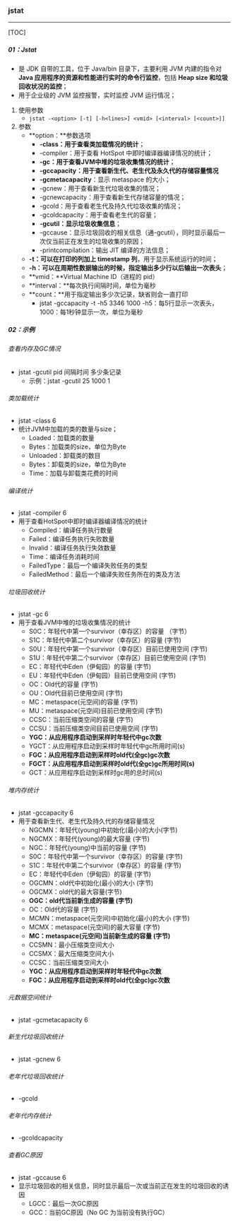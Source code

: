 ### jstat

------

[TOC]

##### 01：Jstat

- 是 JDK 自带的工具，位于 Java/bin 目录下，主要利用 JVM 内建的指令对 **Java 应用程序的资源和性能进行实时的命令行监控**，包括 **Heap size 和垃圾回收状况的监控**；
- 用于企业级的 JVM 监控报警，实时监控 JVM 运行情况；

1. 使用参数
   - `jstat -<option> [-t] [-h<lines>] <vmid> [<interval> [<count>]]`
2. 参数
   - **option：**参数选项
     - **-class：用于查看类加载情况的统计**；
     - -compiler：用于查看 HotSpot 中即时编译器编译情况的统计；
     - **-gc：用于查看JVM中堆的垃圾收集情况的统计**；
     - **-gccapacity：用于查看新生代、老生代及永久代的存储容量情况**
     - **-gcmetacapacity**：显示 metaspace 的大小；
     - -gcnew：用于查看新生代垃圾收集的情况；
     - -gcnewcapacity：用于查看新生代存储容量的情况；
     - -gcold：用于查看老生代及持久代垃圾收集的情况；
     - -gcoldcapacity：用于查看老生代的容量；
     - **-gcutil：显示垃圾收集信息**；
     - -gccause：显示垃圾回收的相关信息（通-gcutil），同时显示最后一次仅当前正在发生的垃圾收集的原因；
     - -printcompilation：输出 JIT 编译的方法信息；
   - **-t：**可以在打印的列**加上 timestamp 列**，用于显示系统运行的时间；
   - **-h：**可以在周期性数据输出的时候，指定**输出多少行以后输出一次表头**；
   - **vmid：**Virtual Machine ID（进程的 pid）
   - **interval：**每次执行间隔时间，单位为毫秒
   - **count：**用于指定输出多少次记录，缺省则会一直打印
     - jstat -gccapacity -t -h5 3346 1000  -h5：每5行显示一次表头，1000：每1秒钟显示一次，单位为毫秒

##### 02：示例

###### 查看内存及GC情况

- jstat -gcutil pid 间隔时间 多少条记录
  - 示例：jstat -gcutil 25 1000 1

###### 类加载统计

- jstat -class 6
- 统计JVM中加载的类的数量与size；
  - Loaded：加载类的数量
  - Bytes：加载类的size，单位为Byte
  - Unloaded：卸载类的数目
  - Bytes：卸载类的size，单位为Byte
  - Time：加载与卸载类花费的时间

###### 编译统计

- jstat -compiler 6
- 用于查看HotSpot中即时编译器编译情况的统计
  - Compiled：编译任务执行数量
  - Failed：编译任务执行失败数量
  - Invalid：编译任务执行失效数量
  - Time：编译任务消耗时间
  - FailedType：最后一个编译失败任务的类型
  - FailedMethod：最后一个编译失败任务所在的类及方法

###### 垃圾回收统计

- jstat -gc 6
- 用于查看JVM中堆的垃圾收集情况的统计
  - S0C：年轻代中第一个survivor（幸存区）的容量 （字节）
  - S1C：年轻代中第二个survivor（幸存区）的容量 (字节)
  - S0U：年轻代中第一个survivor（幸存区）目前已使用空间 (字节)
  - S1U：年轻代中第二个survivor（幸存区）目前已使用空间 (字节)
  - EC：年轻代中Eden（伊甸园）的容量 (字节)
  - EU：年轻代中Eden（伊甸园）目前已使用空间 (字节)
  - OC：Old代的容量 (字节)
  - OU：Old代目前已使用空间 (字节)
  - MC：metaspace(元空间)的容量 (字节)
  - MU：metaspace(元空间)目前已使用空间 (字节)
  - CCSC：当前压缩类空间的容量 (字节)
  - CCSU：当前压缩类空间目前已使用空间 (字节)
  - **YGC：从应用程序启动到采样时年轻代中gc次数**
  - YGCT：从应用程序启动到采样时年轻代中gc所用时间(s)
  - **FGC：从应用程序启动到采样时old代(全gc)gc次数**
  - **FGCT：从应用程序启动到采样时old代(全gc)gc所用时间(s)**
  - GCT：从应用程序启动到采样时gc用的总时间(s)

###### 堆内存统计

- jstat -gccapacity 6
- 用于查看新生代、老生代及持久代的存储容量情况
  - NGCMN：年轻代(young)中初始化(最小)的大小(字节)
  - NGCMX：年轻代(young)的最大容量 (字节)
  - NGC：年轻代(young)中当前的容量 (字节)
  - S0C：年轻代中第一个survivor（幸存区）的容量 (字节)
  - S1C：年轻代中第二个survivor（幸存区）的容量 (字节)
  - EC：年轻代中Eden（伊甸园）的容量 (字节)
  - OGCMN：old代中初始化(最小)的大小 (字节)
  - OGCMX：old代的最大容量(字节)
  - **OGC：old代当前新生成的容量 (字节)**
  - OC：Old代的容量 (字节)
  - MCMN：metaspace(元空间)中初始化(最小)的大小 (字节)
  - MCMX：metaspace(元空间)的最大容量 (字节)
  - **MC：metaspace(元空间)当前新生成的容量 (字节)**
  - CCSMN：最小压缩类空间大小
  - CCSMX：最大压缩类空间大小
  - CCSC：当前压缩类空间大小
  - **YGC：从应用程序启动到采样时年轻代中gc次数**
  - **FGC：从应用程序启动到采样时old代(全gc)gc次数**

###### 元数据空间统计

- jstat -gcmetacapacity 6

###### 新生代垃圾回收统计

- jstat -gcnew 6

###### 老年代垃圾回收统计

- -gcold

###### 老年代内存统计

- -gcoldcapacity

###### 查看GC原因

- jstat -gccause 6
- 显示垃圾回收的相关信息，同时显示最后一次或当前正在发生的垃圾回收的诱因
  - LGCC：最后一次GC原因
  - GCC：当前GC原因（No GC 为当前没有执行GC）



